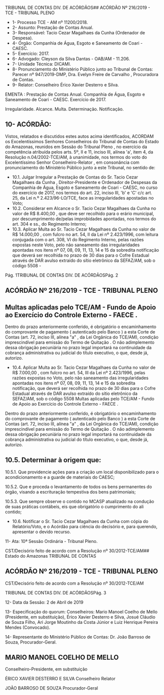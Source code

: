 TRIBUNAL DE CONTAS DIV. DE ACÓRDÃOS## ACÓRDÃO Nº 216/2019 - TCE - TRIBUNAL PLENO

- 1- Processo TCE - AM nº 11200/2018.
- 2- Assunto: Prestação de Contas Anual.
- 3- Responsável: Tacio Cezar Magalhaes da Cunha (Ordenador de Despesa).
- 4- Órgão: Companhia de Água, Esgoto e Saneamento de Coari - CAESC.
- 5- Exercício: 2017.
- 6- Advogado: Cleyson da Silva Dantas - OAB/AM - 11.206.
- 7- Unidade Técnica: DICAMI.
- 8- Pronunciamento  do  Ministério  Público  junto  ao  Tribunal  de  Contas: Parecer  nº 947/2019-DMP, Dra. Evelyn Freire de Carvalho , Procuradora de Contas.
- 9- Relator: Conselheiro Érico Xavier Desterro e Silva.

EMENTA :  Prestação  de  Contas  Anual.  Companhia de Água, Esgoto e Saneamento de Coari - CAESC. Exercício de 2017.

Irregularidade. Alcance. Multa. Determinação. Notificação.

## 10-  ACÓRDÃO:

Vistos, relatados e discutidos estes autos acima identificados, ACORDAM os Excelentíssimos Senhores Conselheiros do Tribunal de Contas do Estado do Amazonas, reunidos em Sessão do Tribunal Pleno , no exercício da competência atribuída pelos arts. 5º, II e 11, inciso III, alínea 'a', item 4, da Resolução n.04/2002-TCE/AM, à unanimidade, nos termos do voto do Excelentíssimo Senhor Conselheiro-Relator , em consonância com pronunciamento do Ministério Público junto a este Tribunal, no sentido de:

- 10.1. Julgar Irregular a Prestação de Contas do Sr. Tacio Cezar Magalhaes da Cunha , Direitor-Presidente e Ordenador de Despesas da Companhia de Água, Esgoto e Saneamento de Coari - CAESC, no curso do exercício de 2017, nos termos do art. 22, inciso III, 'b' e 'C' c/c art. 25, da Lei n.º 2.423/96-LO/TCE, face as irregularidades apostadas no Voto;
- 10.2. Considerar em Alcance o Sr.  Tacio  Cezar  Magalhaes  da  Cunha no valor de R$ 8.400,00 , que deve ser recolhido para o erário municipal, por descumprimento  de/pelas  improbidades  apontadas,  nos  termos  do  art. 304 e ss., do Regimento Interno;
- 10.3. Aplicar Multa ao Sr. Tacio Cezar Magalhaes da Cunha no valor de R$ 14.000,00 ,  com  fulcro  no  art.  54,  II  da  Lei  nº  2.423/1996,  com  leitura conjugada com o art. 308, VI do Regimento Interno, pelas razões expostas neste Voto, pelo não saneamento das irregularidades apontadas nos itens nº  07,  08,  09,  11,  13,  14  e  15  da  sobredita  notificação  que  deverá  ser recolhida  no  prazo  de  30  dias  para  o  Cofre  Estadual  através  de  DAR avulso extraído do sítio eletrônico da SEFAZ/AM, sob o código 5508 -

Pág. 1TRIBUNAL DE CONTAS DIV. DE ACÓRDÃOSPág. 2

## ACÓRDÃO Nº 216/2019 - TCE - TRIBUNAL PLENO

## Multas  aplicadas  pelo  TCE/AM  -  Fundo  de  Apoio  ao  Exercício  do Controle Externo - FAECE .

Dentro do prazo anteriormente conferido, é obrigatório o encaminhamento do comprovante de pagamento ( autenticado pelo Banco ) a esta Corte de Contas  (art.  72,  inciso  III,  alínea  "a"  ,  da  Lei  Orgânica  do  TCE/AM), condição  imprescindível  para  emissão  do Termo  de  Quitação .  O  não adimplemento dessa obrigação  pecuniária  no  prazo  legal  importará  na continuidade da cobrança administrativa ou judicial do título executivo, o que, desde já, autorizo.

- 10.4. Aplicar Multa ao Sr. Tacio Cezar Magalhaes da Cunha no valor de R$ 7.000,00 ,  com  fulcro  no  art.  54,  III  da  Lei  nº  2.423/1996,  pelas  razões expostas no Voto, pelo não saneamento das irregularidades apontadas nos itens nº 07, 08, 09, 11, 13, 14 e 15 da sobredita notificação, que deverá ser recolhida no prazo de 30 dias para o Cofre Estadual através de DAR avulso extraído do sítio eletrônico da SEFAZ/AM, sob o código 5508 Multas  aplicadas  pelo  TCE/AM  -  Fundo  de  Apoio  ao  Exercício  do Controle Externo - FAECE .

Dentro do prazo anteriormente conferido, é obrigatório o encaminhamento do comprovante de pagamento ( autenticado pelo Banco ) a esta Corte de Contas  (art.  72,  inciso  III,  alínea  "a"  ,  da  Lei  Orgânica  do  TCE/AM), condição  imprescindível  para  emissão  do Termo  de  Quitação .  O  não adimplemento dessa obrigação  pecuniária  no  prazo  legal  importará  na continuidade da cobrança administrativa ou judicial do título executivo, o que, desde já, autorizo.

## 10.5. Determinar à origem que:

10.5.1. Que providencie ações para a criação um local disponibilizado  para  o  acondicionamento  e  a  guarde  de materiais do CAESC;

10.5.2. Que e proceda o levantamento de todos os bens permanentes  do  órgão,  visando  a  escrituração  tempestiva dos bens patrimoniais;

10.5.3. Que sempre observe o contido no MCASP atualizado na condução de suas práticas contábeis, eis que obrigatório o cumprimento do ali contido;

- 10.6. Notificar o Sr.  Tacio  Cezar  Magalhaes  da  Cunha com  cópia  do Relatório/Voto, e o Acórdão para ciência do decisório e, para querendo, apresentar o devido recurso.

11-  Ata: 10ª Sessão Ordinária - Tribunal Pleno.

CST/Decisório feito de acordo com a Resolução nº 30/2012-TCE/AM## Estado do Amazonas TRIBUNAL DE CONTAS

## ACÓRDÃO Nº 216/2019 - TCE - TRIBUNAL PLENO

CST/Decisório feito de acordo com a Resolução nº 30/2012-TCE/AM

TRIBUNAL DE CONTAS DIV. DE ACÓRDÃOSPág. 3

12-  Data da Sessão: 2 de Abril de 2019

13-  Especificação do quorum: Conselheiros: Mario Manoel Coelho de Mello (Presidente, em substituição), Érico Xavier Desterro e Silva, Josué Cláudio de Souza Filho, Ari Jorge Moutinho da Costa Júnior e Luiz Henrique Pereira Mendes (Convocado).

14-  Representante  do  Ministério  Público  de  Contas: Dr. João  Barroso  de  Souza, Procurador-Geral.

## MARIO MANOEL COELHO DE MELLO

Conselheiro-Presidente, em substituição

ÉRICO XAVIER DESTERRO E SILVA Conselheiro Relator

JOÃO BARROSO DE SOUZA Procurador-Geral
